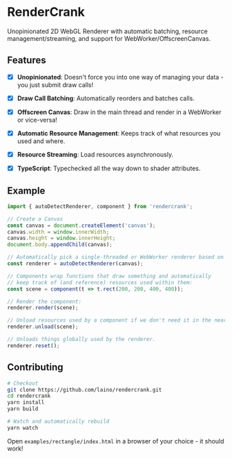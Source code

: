 RenderCrank
===========

Unopinionated 2D WebGL Renderer with automatic batching, resource management/streaming, and support
for WebWorker/OffscreenCanvas.

Features
---------

- [x] **Unopinionated**: Doesn't force you into one way of managing your data - you just submit draw calls!

- [x] **Draw Call Batching**: Automatically reorders and batches calls.

- [x] **Offscreen Canvas**: Draw in the main thread and render in a WebWorker or vice-versa!

- [x] **Automatic Resource Management**: Keeps track of what resources you used and where.

- [x] **Resource Streaming**: Load resources asynchronously.

- [x] **TypeScript**: Typechecked all the way down to shader attributes.

Example
-------

```ts
import { autoDetectRenderer, component } from 'rendercrank';

// Create a Canvas
const canvas = document.createElement('canvas');
canvas.width = window.innerWidth;
canvas.height = window.innerHeight;
document.body.appendChild(canvas);

// Automatically pick a single-threaded or WebWorker renderer based on browser capablities.
const renderer = autoDetectRenderer(canvas);

// Components wrap functions that draw something and automatically
// keep track of (and reference) resources used within them:
const scene = component(t => t.rect(200, 200, 400, 400));

// Render the component:
renderer.render(scene);

// Unload resources used by a component if we don't need it in the near future.
renderer.unload(scene);

// Unloads things globally used by the renderer.
renderer.reset();
```

Contributing
------------

```bash
# Checkout
git clone https://github.com/laino/rendercrank.git
cd rendercrank
yarn install
yarn build

# Watch and automatically rebuild
yarn watch
```

Open ``examples/rectangle/index.html`` in a browser of your choice - it should work!
